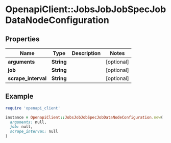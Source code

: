 # OpenapiClient::JobsJobJobSpecJobDataNodeConfiguration

## Properties

| Name | Type | Description | Notes |
| ---- | ---- | ----------- | ----- |
| **arguments** | **String** |  | [optional] |
| **job** | **String** |  | [optional] |
| **scrape_interval** | **String** |  | [optional] |

## Example

```ruby
require 'openapi_client'

instance = OpenapiClient::JobsJobJobSpecJobDataNodeConfiguration.new(
  arguments: null,
  job: null,
  scrape_interval: null
)
```

